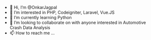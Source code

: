 - 👋 Hi, I’m @OnkarJagpal
- 👀 I’m interested in PHP, Codeigniter, Laravel, Vue.JS
- 🌱 I’m currently learning Python 
- 💞️ I’m looking to collaborate on with anyone interested in Automotive Crash Data Analysis 
- 📫 How to reach me ...

<!---
OnkarJagpal/OnkarJagpal is a ✨ special ✨ repository because its `README.md` (this file) appears on your GitHub profile.
You can click the Preview link to take a look at your changes.
--->
